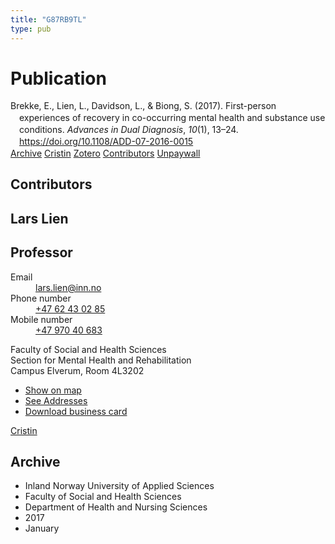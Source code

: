 ```yaml
---
title: "G87RB9TL"
type: pub
---
```

<h1>Publication</h1>
<article id="csl-bib-container-G87RB9TL" class="csl-bib-container">
  <div class="csl-bib-body" style="line-height: 1.35; padding-left: 1em; text-indent:-1em;">
  <div class="csl-entry">Brekke, E., Lien, L., Davidson, L., &amp; Biong, S. (2017). First-person experiences of recovery in co-occurring mental health and substance use conditions. <i>Advances in Dual Diagnosis</i>, <i>10</i>(1), 13&#x2013;24. <a href="https://doi.org/10.1108/ADD-07-2016-0015">https://doi.org/10.1108/ADD-07-2016-0015</a></div>
</div>
  <div class="csl-bib-buttons">
    <a href="#taxonomy-article-G87RB9TL" class="csl-bib-button">Archive</a>
    <a href alt="Cristin URL" class="csl-bib-button">Cristin</a>
    <a href alt="Zotero URL" class="csl-bib-button">Zotero</a>
    <a href="#contributors-article-G87RB9TL" class="csl-bib-button">Contributors</a>
    <a href="https://brage.inn.no/inn-xmlui/bitstream/11250/2589116/1/First-person%2bexperiences%2bof%2brecovery%2bBrekke%2bet%2bal.%2b2017.pdf" class="csl-bib-button">Unpaywall</a>
  </div>
  <div id="csl-bib-meta-container-G87RB9TL"></div>
</article>
<div id="csl-bib-meta-G87RB9TL" class="csl-bib-meta">
  <article id="contributors-article-G87RB9TL" class="contributors-article">
    <h1>Contributors</h1>
    <div class="personas">
<div class="vrtx-hinn-person-card">
<div class="photo">
<i class="lar la-user-circle missing-person"></i>
</div>
<div class="info">
<hgroup><h1>Lars Lien</h1>
<h2>Professor</h2>
</hgroup><dl>
<dt>Email</dt>
<dd>
<a href="mailto:lars.lien@inn.no">lars.lien@inn.no</a>
</dd>
<dt>Phone number</dt>
<dd><a href="tel:+4762430285">
+47 62 43 02 85
</a></dd>
<dt>Mobile number</dt>
<dd><a href="tel:+4797040683">
+47 970 40 683
</a></dd>
</dl>
<p>
Faculty of Social and Health Sciences<br>
Section for Mental Health and Rehabilitation<br>
Campus Elverum,
Room 4L3202
</p>
<ul class="vrtx-hinn-links">
<li><a href="https://www.google.com/maps?q=60.88177,11.53669">Show on map</a></li>
<li><a href="https://www.inn.no/english/find-an-employee/lars-lien.html#vrtx-hinn-addresses">See Addresses</a></li>
<li><a href="https://www.inn.no/english/find-an-employee/lars-lien.html?vrtx=vcf">Download business card</a></li>
</ul>
</div>
</div>
<a href="https://app.cristin.no/persons/show.jsf?id=14287" alt="Cristin URL" class="personas-cristin">Cristin</a>
</div>
  </article>
  <article id="taxonomy-article-G87RB9TL" class="taxonomy-article">
    <h1>Archive</h1>
    <ul>
      <li>Inland Norway University of Applied Sciences</li>
      <li>Faculty of Social and Health Sciences</li>
      <li>Department of Health and Nursing Sciences</li>
      <li>2017</li>
      <li>January</li>
    </ul>
  </article>
</div>

